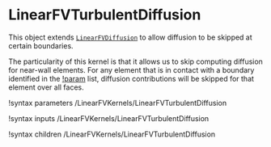 # LinearFVTurbulentDiffusion

This object extends [`LinearFVDiffusion`](LinearFVDiffusion.md) to allow diffusion to be skipped
at certain boundaries.

The particularity of this kernel is that it allows us to skip computing diffusion
for near-wall elements.
For any element that is in contact with a boundary identified
in the [!param](/LinearFVKernels/LinearFVTurbulentDiffusion/walls) list,
diffusion contributions will be skipped for that element over all faces.

!syntax parameters /LinearFVKernels/LinearFVTurbulentDiffusion

!syntax inputs /LinearFVKernels/LinearFVTurbulentDiffusion

!syntax children /LinearFVKernels/LinearFVTurbulentDiffusion

